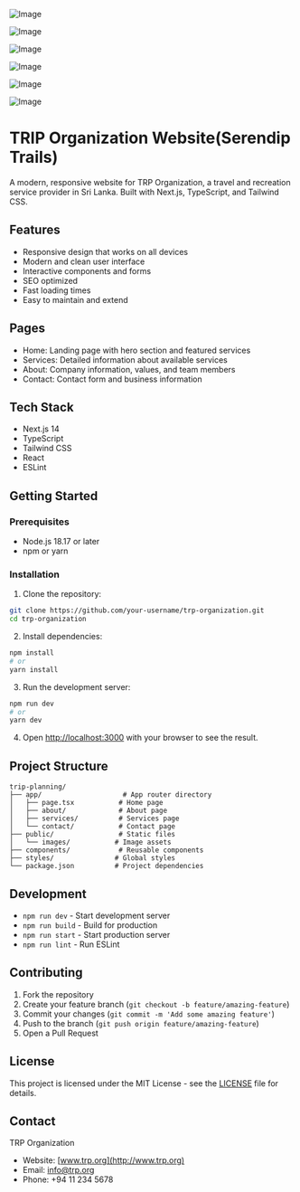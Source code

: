 ![Image](https://github.com/user-attachments/assets/fb5b1953-2e3c-4bd0-9bdc-71cafeec9308)

![Image](https://github.com/user-attachments/assets/ec046fcf-7b89-4afb-bdf3-3fa93a0cf625)

![Image](https://github.com/user-attachments/assets/c0df54e5-e806-4e00-a728-8bf0b30bbea7)

![Image](https://github.com/user-attachments/assets/29d81336-b46b-45b2-9c2c-7b45d672c2fd)

![Image](https://github.com/user-attachments/assets/d8c29d5a-ec5a-4ab5-a5f9-09003c1b467d)

![Image](https://github.com/user-attachments/assets/253103a0-1a71-4f5d-b1a9-538c837ee262)

# TRIP Organization Website(Serendip Trails)

A modern, responsive website for TRP Organization, a travel and recreation service provider in Sri Lanka. Built with Next.js, TypeScript, and Tailwind CSS.

## Features

- Responsive design that works on all devices
- Modern and clean user interface
- Interactive components and forms
- SEO optimized
- Fast loading times
- Easy to maintain and extend

## Pages

- Home: Landing page with hero section and featured services
- Services: Detailed information about available services
- About: Company information, values, and team members
- Contact: Contact form and business information

## Tech Stack

- Next.js 14
- TypeScript
- Tailwind CSS
- React
- ESLint

## Getting Started

### Prerequisites

- Node.js 18.17 or later
- npm or yarn

### Installation

1. Clone the repository:
```bash
git clone https://github.com/your-username/trp-organization.git
cd trp-organization
```

2. Install dependencies:
```bash
npm install
# or
yarn install
```

3. Run the development server:
```bash
npm run dev
# or
yarn dev
```

4. Open [http://localhost:3000](http://localhost:3000) with your browser to see the result.

## Project Structure

```
trip-planning/
├── app/                    # App router directory
│   ├── page.tsx           # Home page
│   ├── about/             # About page
│   ├── services/          # Services page
│   └── contact/           # Contact page
├── public/                # Static files
│   └── images/           # Image assets
├── components/            # Reusable components
├── styles/               # Global styles
└── package.json          # Project dependencies
```

## Development

- `npm run dev` - Start development server
- `npm run build` - Build for production
- `npm run start` - Start production server
- `npm run lint` - Run ESLint

## Contributing

1. Fork the repository
2. Create your feature branch (`git checkout -b feature/amazing-feature`)
3. Commit your changes (`git commit -m 'Add some amazing feature'`)
4. Push to the branch (`git push origin feature/amazing-feature`)
5. Open a Pull Request

## License

This project is licensed under the MIT License - see the [LICENSE](LICENSE) file for details.

## Contact

TRP Organization
- Website: [www.trp.org](http://www.trp.org)
- Email: info@trp.org
- Phone: +94 11 234 5678

